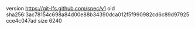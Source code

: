 version https://git-lfs.github.com/spec/v1
oid sha256:3ac78154c698a84d00e88b34390dca012f5f990982cd6c89d97925cce4c047ad
size 6240
